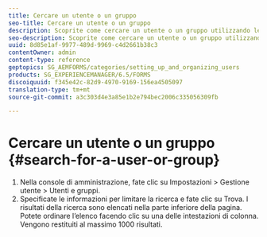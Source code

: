 ```yaml
---
title: Cercare un utente o un gruppo
seo-title: Cercare un utente o un gruppo
description: Scoprite come cercare un utente o un gruppo utilizzando le impostazioni Gestione utente nella console di amministrazione.
seo-description: Scoprite come cercare un utente o un gruppo utilizzando le impostazioni Gestione utente nella console di amministrazione.
uuid: 8d85e1af-9977-489d-9969-c4d2661b38c3
contentOwner: admin
content-type: reference
geptopics: SG_AEMFORMS/categories/setting_up_and_organizing_users
products: SG_EXPERIENCEMANAGER/6.5/FORMS
discoiquuid: f345e42c-82d9-4970-9169-156ea4505097
translation-type: tm+mt
source-git-commit: a3c303d4e3a85e1b2e794bec2006c335056309fb

---
```



# Cercare un utente o un gruppo {#search-for-a-user-or-group}

1. Nella console di amministrazione, fate clic su Impostazioni > Gestione utente > Utenti e gruppi.
1. Specificate le informazioni per limitare la ricerca e fate clic su Trova. I risultati della ricerca sono elencati nella parte inferiore della pagina. Potete ordinare l’elenco facendo clic su una delle intestazioni di colonna. Vengono restituiti al massimo 1000 risultati.

